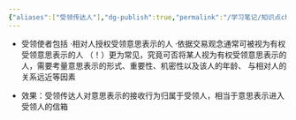 ```yaml
---
{"aliases":["受领传达人"],"dg-publish":true,"permalink":"/学习笔记/知识点cheese/受领使者/","dgPassFrontmatter":true}
---
```


- 受领使者包括
·相对人授权受领意思表示的人
·依据交易观念通常可被视为有权受领意思表示的人
（！）更为常见，究竟可否将某人视为有权受领意思表示的人，需要考量意思表示的形式、重要性、机密性以及该人的年龄、 与相对人的关系远近等因素

- 效果：受领传达人对意思表示的接收行为归属于受领人，相当于意思表示进入受领人的信箱
